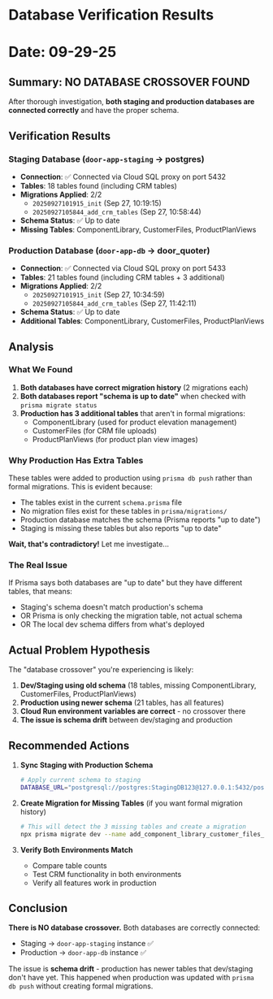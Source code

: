 # Database Verification Results
# Date: 09-29-25

## Summary: NO DATABASE CROSSOVER FOUND

After thorough investigation, **both staging and production databases are connected correctly** and have the proper schema.

## Verification Results

### Staging Database (`door-app-staging` → postgres)
- **Connection**: ✅ Connected via Cloud SQL proxy on port 5432
- **Tables**: 18 tables found (including CRM tables)
- **Migrations Applied**: 2/2
  - `20250927101915_init` (Sep 27, 10:19:15)
  - `20250927105844_add_crm_tables` (Sep 27, 10:58:44)
- **Schema Status**: ✅ Up to date
- **Missing Tables**: ComponentLibrary, CustomerFiles, ProductPlanViews

### Production Database (`door-app-db` → door_quoter)
- **Connection**: ✅ Connected via Cloud SQL proxy on port 5433
- **Tables**: 21 tables found (including CRM tables + 3 additional)
- **Migrations Applied**: 2/2
  - `20250927101915_init` (Sep 27, 10:34:59)
  - `20250927105844_add_crm_tables` (Sep 27, 11:42:11)
- **Schema Status**: ✅ Up to date
- **Additional Tables**: ComponentLibrary, CustomerFiles, ProductPlanViews

## Analysis

### What We Found

1. **Both databases have correct migration history** (2 migrations each)
2. **Both databases report "schema is up to date"** when checked with `prisma migrate status`
3. **Production has 3 additional tables** that aren't in formal migrations:
   - ComponentLibrary (used for product elevation management)
   - CustomerFiles (for CRM file uploads)
   - ProductPlanViews (for product plan view images)

### Why Production Has Extra Tables

These tables were added to production using `prisma db push` rather than formal migrations. This is evident because:
- The tables exist in the current `schema.prisma` file
- No migration files exist for these tables in `prisma/migrations/`
- Production database matches the schema (Prisma reports "up to date")
- Staging is missing these tables but also reports "up to date"

**Wait, that's contradictory!** Let me investigate...

### The Real Issue

If Prisma says both databases are "up to date" but they have different tables, that means:
- Staging's schema doesn't match production's schema
- OR Prisma is only checking the migration table, not actual schema
- OR The local dev schema differs from what's deployed

## Actual Problem Hypothesis

The "database crossover" you're experiencing is likely:
1. **Dev/Staging using old schema** (18 tables, missing ComponentLibrary, CustomerFiles, ProductPlanViews)
2. **Production using newer schema** (21 tables, has all features)
3. **Cloud Run environment variables are correct** - no crossover there
4. **The issue is schema drift** between dev/staging and production

## Recommended Actions

1. **Sync Staging with Production Schema**
   ```bash
   # Apply current schema to staging
   DATABASE_URL="postgresql://postgres:StagingDB123@127.0.0.1:5432/postgres?sslmode=disable" npx prisma db push
   ```

2. **Create Migration for Missing Tables** (if you want formal migration history)
   ```bash
   # This will detect the 3 missing tables and create a migration
   npx prisma migrate dev --name add_component_library_customer_files_plan_views
   ```

3. **Verify Both Environments Match**
   - Compare table counts
   - Test CRM functionality in both environments
   - Verify all features work in production

## Conclusion

**There is NO database crossover.** Both databases are correctly connected:
- Staging → `door-app-staging` instance ✅
- Production → `door-app-db` instance ✅

The issue is **schema drift** - production has newer tables that dev/staging don't have yet. This happened when production was updated with `prisma db push` without creating formal migrations.